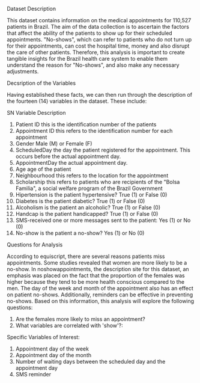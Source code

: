 Dataset Description

This dataset contains information on the medical appointments for 110,527 patients in Brazil. The aim of the data collection is to ascertain the factors that affect the ability of the patients to show up for their scheduled appointments. "No-shows", which can refer to patients who do not turn up for their appointments, can cost the hospital time, money and also disrupt the care of other patients. Therefore, this analysis is important to create tangible insights for the Brazil health care system to enable them understand the reason for "No-shows", and also make any necessary adjustments.

Decsription of the Variables

Having established these facts, we can then run through the description of the fourteen (14) variables in the dataset. These include:

SN	Variable	Description
1.	Patient ID	this is the identification number of the patients
2.	Appointment ID	this refers to the identification number for each appointment
3.	Gender	Male (M) or Female (F)
4.	ScheduledDay	the day the patient registered for the appointment. This occurs before the actual appointment day.
5.	AppointmentDay	the actual appointment day.
6.	Age	age of the patient
7.	Neighbourhood	this refers to the location for the appointment
8.	Scholarship	this refers to patients who are recipients of the "Bolsa Familia", a social welfare program of the Brazil Government
9.	Hipertension	is the patient hypertensive? True (1) or False (0)
10.	Diabetes	is the patient diabetic? True (1) or False (0)
11.	Alcoholism	is the patient an alcoholic? True (1) or False (0)
12.	Handcap	is the patient handicapped? True (1) or False (0)
13.	SMS-received	one or more messages sent to the patient: Yes (1) or No (0)
14.	No-show	is the patient a no-show? Yes (1) or No (0)

Questions for Analysis

According to equiscript, there are several reasons patients miss appointments. Some studies revealed that women are more likely to be a no-show. In noshowappointments, the description site for this dataset, an emphasis was placed on the fact that the proportion of the females was higher because they tend to be more health conscious compared to the men. The day of the week and month of the appointment also has an effect on patient no-shows. Additionally, reminders can be effective in preventing no-shows. Based on this information, this analysis will explore the following questions:

1. Are the females more likely to miss an appointment?
2. What variables are correlated with 'show'?:

Specific Variables of Interest:

1. Appointment day of the week
2. Appointment day of the month
3. Number of waiting days between the scheduled day and the appointment day
4. SMS reminder
